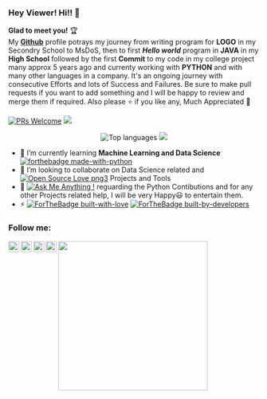 ### Hey Viewer! Hi!! 👋
**Glad to meet you!** :trophy: <br>
My [**Github**](https://github.com/Aditya-Kashyap) profile potrays my journey from writing program for **LOGO** in my Secondry School to MsDoS, then to first ***Hello world*** program in **JAVA** in my **High School** followed by the first **Commit** to my code in my college project many approx 5 years ago and currenty working with **PYTHON** and with many other languages in a company. It's an ongoing journey with consecutive Efforts and lots of Success and Failures.
Be sure to make pull requests if you want to add something and I will be happy to review and merge them if required. Also please :star: if you like any, Much Appreciated :hugs: 

[![PRs Welcome](https://img.shields.io/badge/PRs-welcome-brightgreen.svg?style=flat&logo=github)](https://github.com/Aditya-Kashyap/)
![](https://komarev.com/ghpvc/?username=Aditya-Kashyap&color=blue&label=My+Profile+Views)

<p align="center">
  <img src="https://github-readme-stats.vercel.app/api/top-langs/?username=Aditya-Kashyap&layout=compact" alt="Top languages"/>
  <img src="https://github-readme-stats.vercel.app/api?username=Aditya-Kashyap&show_icons=true&line_height=20")
</p>

- 🔭 I’m currently learning **Machine Learning and Data Science** [![forthebadge made-with-python](http://ForTheBadge.com/images/badges/made-with-python.svg)](https://www.python.org/)
- 👯 I’m looking to collaborate on Data Science related and [![Open Source Love png3](https://badges.frapsoft.com/os/v3/open-source.png?v=103)](https://github.com/ellerbrock/open-source-badges/) Projects and Tools 
- 💬 [![Ask Me Anything !](https://img.shields.io/badge/Ask%20me-anything-1abc9c.svg)](https://https://github.com/Aditya-Kashyap) reguarding the Python Contibutions and for any other Projects related help, I will be very Happy😃 to entertain them.
- ⚡ [![ForTheBadge built-with-love](http://ForTheBadge.com/images/badges/built-with-love.svg)](https://github.com/Aditya-Kashyap) [![ForTheBadge built-by-developers](https://forthebadge.com/images/badges/built-by-developers.svg)](https://github.com/Aditya-Kashyap)


### Follow me:

<a href="https://www.linkedin.com/in/aditya-kashyap/">
  <img align="left" alt="Aditya Kashyap - LinkedIn" width="22px" src="https://cdn.jsdelivr.net/npm/simple-icons@v3/icons/linkedin.svg"/>
</a>
<a href="https://instagram.com/its_adityakashyap">
  <img align="left" alt="Aditya Kashyap - Instagram" width="22px" src="https://cdn.jsdelivr.net/npm/simple-icons@v3/icons/instagram.svg"/>
</a>
<a href="https://twitter.com/AddiSinha7">
  <img align="left" alt="Aditya Kashyap - Twitter" width="22px" src="https://cdn.jsdelivr.net/npm/simple-icons@v3/icons/twitter.svg"/>
</a>
<a href="https://facebook.com/">
  <img align="left" alt="Aditya Kashyap - Facebook" width="22px" src="https://cdn.jsdelivr.net/npm/simple-icons@v3/icons/facebook.svg"/>
</a>

<img src="https://media.giphy.com/media/p4NLw3I4U0idi/giphy.gif" width="300">
